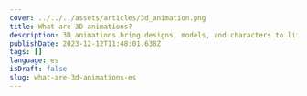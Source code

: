 ```yaml
---
cover: ../../../assets/articles/3d_animation.png
title: What are 3D animations?
description: 3D animations bring designs, models, and characters to life through the creation of smooth, flowing movements in a digitally generated environment.
publishDate: 2023-12-12T11:48:01.638Z
tags: []
language: es
isDraft: false
slug: what-are-3d-animations-es
---
```

